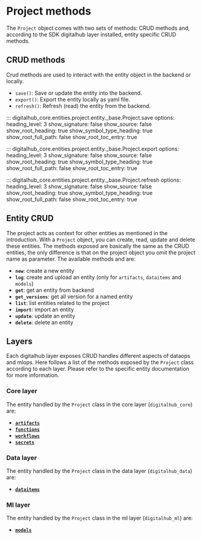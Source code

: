 # Project methods

The `Project` object comes with two sets of methods: CRUD methods and, according to the SDK digitalhub layer installed, entity specific CRUD methods.

## CRUD methods

Crud methods are used to interact with the entity object in the backend or locally.

- `save()`: Save or update the entity into the backend.
- `export()`: Export the entity locally as yaml file.
- `refresh()`: Refresh (read) the entity from the backend.

::: digitalhub_core.entities.project.entity._base.Project.save
    options:
        heading_level: 3
        show_signature: false
        show_source: false
        show_root_heading: true
        show_symbol_type_heading: true
        show_root_full_path: false
        show_root_toc_entry: true

::: digitalhub_core.entities.project.entity._base.Project.export
    options:
        heading_level: 3
        show_signature: false
        show_source: false
        show_root_heading: true
        show_symbol_type_heading: true
        show_root_full_path: false
        show_root_toc_entry: true

::: digitalhub_core.entities.project.entity._base.Project.refresh
    options:
        heading_level: 3
        show_signature: false
        show_source: false
        show_root_heading: true
        show_symbol_type_heading: true
        show_root_full_path: false
        show_root_toc_entry: true

## Entity CRUD

The project acts as context for other entities as mentioned in the introduction. With a `Project` object, you can create, read, update and delete these entities. The methods exposed are basically the same as the CRUD entities, the only difference is that on the project object you omit the project name as parameter. The available methods and are:

- **`new`**: create a new entity
- **`log`**: create and upload an entity (only for `artifacts`, `dataitems` and `models`)
- **`get`**: get an entity from backend
- **`get_versions`**: get all version for a named entity
- **`list`**: list entities related to the project
- **`import`**: import an entity
- **`update`**: update an entity
- **`delete`**: delete an entity

## Layers

Each digitalhub layer exposes CRUD handles different aspects of dataops and mlops. Here follows a list of the methods exposed by the `Project` class according to each layer. Please refer to the specific entity documentation for more information.

### Core layer

The entity handled by the `Project` class in the core layer (`digitalhub_core`) are:

- [**`artifacts`**](../artifact/crud.md)
- [**`functions`**](../function/crud.md)
- [**`workflows`**](../workflow/crud.md)
- [**`secrets`**](../secret/crud.md)

### Data layer

The entity handled by the `Project` class in the data layer (`digitalhub_data`) are:

- [**`dataitems`**](../dataitem/crud.md)

### Ml layer

The entity handled by the `Project` class in the ml layer (`digitalhub_ml`) are:

- [**`models`**](../model/crud.md)
